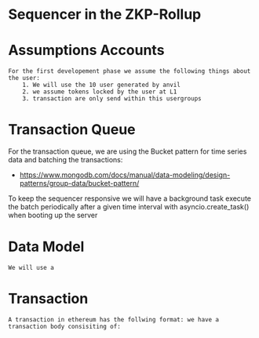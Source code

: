 # Sequencer in the ZKP-Rollup

# Assumptions Accounts

    For the first developement phase we assume the following things about the user:
        1. We will use the 10 user generated by anvil
        2. we assume tokens locked by the user at L1
        3. transaction are only send within this usergroups

# Transaction Queue

For the transaction queue, we are using the Bucket pattern for time series data and batching the transactions:

- https://www.mongodb.com/docs/manual/data-modeling/design-patterns/group-data/bucket-pattern/

To keep the sequencer responsive we will have a background task execute the batch periodically
after a given time interval with asyncio.create_task() when booting up the server

# Data Model

    We will use a

# Transaction

    A transaction in ethereum has the follwing format: we have a transaction body consisiting of:

